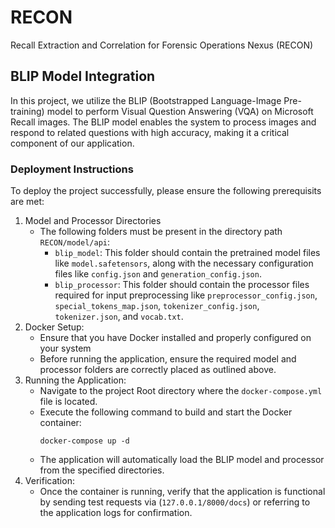 # RECON

Recall Extraction and Correlation for Forensic Operations Nexus (RECON)

## BLIP Model Integration

In this project, we utilize the BLIP (Bootstrapped Language-Image Pre-training) model to perform Visual Question Answering (VQA) on Microsoft Recall images. The BLIP model enables the system to process images and respond to related questions with high accuracy, making it a critical component of our application.

### Deployment Instructions

To deploy the project successfully, please ensure the following prerequisits are met:

1. Model and Processor Directories
   - The following folders must be present in the directory path `RECON/model/api`:
     - `blip_model`: This folder should contain the pretrained model files like `model.safetensors`, along with the necessary configuration files like `config.json` and `generation_config.json`.
     - `blip_processor`: This folder should contain the processor files required for input preprocessing like `preprocessor_config.json`, `special_tokens_map.json`, `tokenizer_config.json`, `tokenizer.json`, and `vocab.txt`.
2. Docker Setup:
   - Ensure that you have Docker installed and properly configured on your system
   - Before running the application, ensure the required model and processor folders are correctly placed as outlined above.
3. Running the Application:
   - Navigate to the project Root directory where the `docker-compose.yml` file is located.
   - Execute the following command to build and start the Docker container:
     ```
     docker-compose up -d
     ```
   - The application will automatically load the BLIP model and processor from the specified directories.
4. Verification:
   - Once the container is running, verify that the application is functional by sending test requests via (`127.0.0.1/8000/docs`) or referring to the application logs for confirmation.
